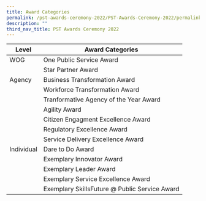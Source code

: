 ```yaml
---
title: Award Categories
permalink: /pst-awards-ceremony-2022/PST-Awards-Ceremony-2022/permalink
description: ""
third_nav_title: PST Awards Ceremony 2022
---
```



| Level | Award Categories |
| -------- | -------- |
| WOG   | One Public Service Award | 
|  |Star Partner Award  |
| Agency | Business Transformation Award |		
|  | Workforce Transformation Award |		
|  | Tranformative Agency of the Year Award |		
|  | Agility Award |
|  | Citizen Engagment Excellence Award |
|  | Regulatory Excellence Award |
|  | Service Delivery Excellence Award |
| Individual | Dare to Do Award |
|  | Exemplary Innovator Award |
|  | Exemplary Leader Award |
|  | Exemplary Service Excellence Award |
|  | Exemplary SkillsFuture @ Public Service Award |


